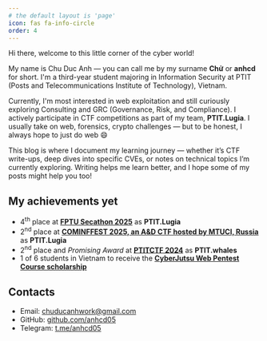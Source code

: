 ```yaml
---
# the default layout is 'page'
icon: fas fa-info-circle
order: 4
---
```

Hi there, welcome to this little corner of the cyber world!

My name is Chu Duc Anh — you can call me by my surname **Chử** or **anhcd** for short. I'm a third-year student majoring in Information Security at PTIT (Posts and Telecommunications Institute of Technology), Vietnam.

Currently, I'm most interested in web exploitation and still curiously exploring Consulting and GRC (Governance, Risk, and Compliance). I actively participate in CTF competitions as part of my team, **PTIT.Lugia**. I usually take on web, forensics, crypto challenges — but to be honest, I always hope to just do web 😄

This blog is where I document my learning journey — whether it’s CTF write-ups, deep dives into specific CVEs, or notes on technical topics I’m currently exploring. Writing helps me learn better, and I hope some of my posts might help you too!

## My achievements yet
- 4<sup>th</sup> place at **[FPTU Secathon 2025](https://www.facebook.com/share/p/177Gvohnkk/)** as **PTIT.Lugia**  
- 2<sup>nd</sup> place at **[COMINFFEST 2025, an A&D CTF hosted by MTUCI, Russia](https://mtuci.ru/about_the_university/news/12495/)** as **PTIT.Lugia**  
- 2<sup>nd</sup> place and *Promising Award* at **[PTITCTF 2024](https://www.facebook.com/CTF.PTIT/posts/pfbid033UzqXeSP8SVi9jaQT5AozzohtNuvjjFEzXKA82mzY9TrRwc9ZmPDw2uJne4VQmezl)** as **PTIT.whales**  
- 1 of 6 students in Vietnam to receive the **[CyberJutsu Web Pentest Course scholarship](https://www.facebook.com/share/p/16iTDgJS8e/)**

## Contacts
- Email: chuducanhwork@gmail.com
- GitHub: [github.com/anhcd05](https://github.com/anhcd05)
- Telegram: [t.me/anhcd05](https://t.me/anhcd05)